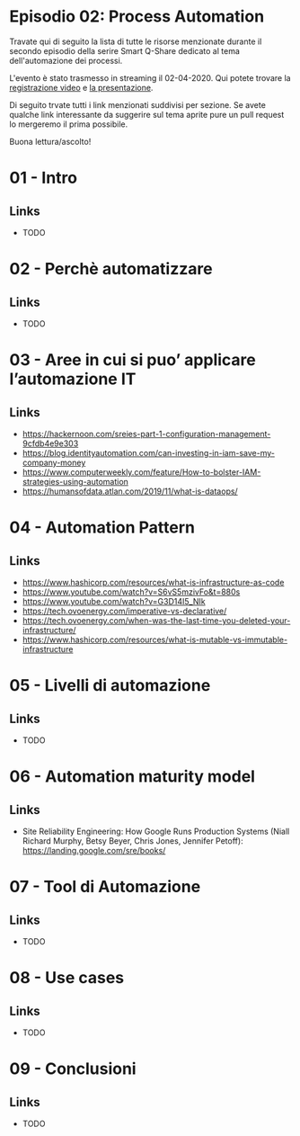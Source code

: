 # Episodio 02: Process Automation

Travate qui di seguito la lista di tutte le risorse menzionate durante il secondo episodio della serire Smart Q-Share dedicato al tema dell'automazione dei processi.

L'evento è stato trasmesso in streaming il 02-04-2020. Qui potete trovare la [registrazione video](TODO) e [la presentazione](TODO).

Di seguito trvate tutti i link menzionati suddivisi per sezione. Se avete qualche link interessante da suggerire sul tema aprite pure un pull request lo mergeremo il prima possibile.

Buona lettura/ascolto!


# 01 - Intro

## Links
- TODO

# 02 - Perchè automatizzare

## Links
- TODO

# 03 - Aree in cui si puo’ applicare l’automazione IT

## Links
- https://hackernoon.com/sreies-part-1-configuration-management-9cfdb4e9e303
- https://blog.identityautomation.com/can-investing-in-iam-save-my-company-money
- https://www.computerweekly.com/feature/How-to-bolster-IAM-strategies-using-automation
- https://humansofdata.atlan.com/2019/11/what-is-dataops/

# 04 - Automation Pattern

## Links
- https://www.hashicorp.com/resources/what-is-infrastructure-as-code
- https://www.youtube.com/watch?v=S6vS5mzivFo&t=880s
- https://www.youtube.com/watch?v=G3D14I5_NIk
- https://tech.ovoenergy.com/imperative-vs-declarative/
- https://tech.ovoenergy.com/when-was-the-last-time-you-deleted-your-infrastructure/
- https://www.hashicorp.com/resources/what-is-mutable-vs-immutable-infrastructure

# 05 - Livelli di automazione

## Links
- TODO

# 06 - Automation maturity model

## Links
- Site Reliability Engineering: How Google Runs Production Systems (Niall Richard Murphy, Betsy Beyer, Chris Jones, Jennifer Petoff): https://landing.google.com/sre/books/


# 07 - Tool di Automazione

## Links
- TODO

# 08 - Use cases

## Links
- TODO

# 09 - Conclusioni

## Links
- TODO
